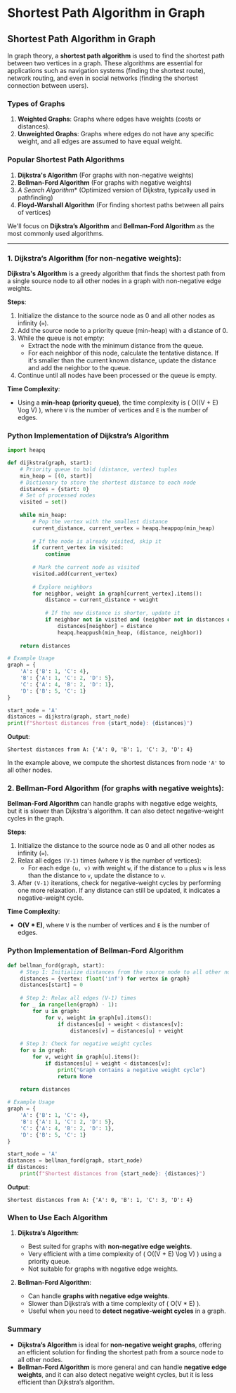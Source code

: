 # Shortest Path Algorithm in Graph

## Shortest Path Algorithm in Graph

In graph theory, a **shortest path algorithm** is used to find the shortest path between two vertices in a graph. These algorithms are essential for applications such as navigation systems (finding the shortest route), network routing, and even in social networks (finding the shortest connection between users).

### Types of Graphs

1. **Weighted Graphs**: Graphs where edges have weights (costs or distances).
2. **Unweighted Graphs**: Graphs where edges do not have any specific weight, and all edges are assumed to have equal weight.

### Popular Shortest Path Algorithms

1. **Dijkstra's Algorithm** (For graphs with non-negative weights)
2. **Bellman-Ford Algorithm** (For graphs with negative weights)
3. **A* Search Algorithm** (Optimized version of Dijkstra, typically used in pathfinding)
4. **Floyd-Warshall Algorithm** (For finding shortest paths between all pairs of vertices)

We'll focus on **Dijkstra’s Algorithm** and **Bellman-Ford Algorithm** as the most commonly used algorithms.

---

### 1. **Dijkstra’s Algorithm** (for non-negative weights):

**Dijkstra's Algorithm** is a greedy algorithm that finds the shortest path from a single source node to all other nodes in a graph with non-negative edge weights.

**Steps**:
1. Initialize the distance to the source node as 0 and all other nodes as infinity (`∞`).
2. Add the source node to a priority queue (min-heap) with a distance of 0.
3. While the queue is not empty:
   - Extract the node with the minimum distance from the queue.
   - For each neighbor of this node, calculate the tentative distance. If it's smaller than the current known distance, update the distance and add the neighbor to the queue.
4. Continue until all nodes have been processed or the queue is empty.

**Time Complexity**:
- Using a **min-heap (priority queue)**, the time complexity is \( O((V + E) \log V) \), where `V` is the number of vertices and `E` is the number of edges.

### Python Implementation of Dijkstra’s Algorithm

```python
import heapq

def dijkstra(graph, start):
    # Priority queue to hold (distance, vertex) tuples
    min_heap = [(0, start)]
    # Dictionary to store the shortest distance to each node
    distances = {start: 0}
    # Set of processed nodes
    visited = set()
    
    while min_heap:
        # Pop the vertex with the smallest distance
        current_distance, current_vertex = heapq.heappop(min_heap)
        
        # If the node is already visited, skip it
        if current_vertex in visited:
            continue
        
        # Mark the current node as visited
        visited.add(current_vertex)
        
        # Explore neighbors
        for neighbor, weight in graph[current_vertex].items():
            distance = current_distance + weight
            
            # If the new distance is shorter, update it
            if neighbor not in visited and (neighbor not in distances or distance < distances[neighbor]):
                distances[neighbor] = distance
                heapq.heappush(min_heap, (distance, neighbor))
    
    return distances

# Example Usage
graph = {
    'A': {'B': 1, 'C': 4},
    'B': {'A': 1, 'C': 2, 'D': 5},
    'C': {'A': 4, 'B': 2, 'D': 1},
    'D': {'B': 5, 'C': 1}
}

start_node = 'A'
distances = dijkstra(graph, start_node)
print(f"Shortest distances from {start_node}: {distances}")
```

**Output**:
```
Shortest distances from A: {'A': 0, 'B': 1, 'C': 3, 'D': 4}
```

In the example above, we compute the shortest distances from node `'A'` to all other nodes.

### 2. **Bellman-Ford Algorithm** (for graphs with negative weights):

**Bellman-Ford Algorithm** can handle graphs with negative edge weights, but it is slower than Dijkstra's algorithm. It can also detect negative-weight cycles in the graph.

**Steps**:
1. Initialize the distance to the source node as 0 and all other nodes as infinity (`∞`).
2. Relax all edges `(V-1)` times (where `V` is the number of vertices):
   - For each edge `(u, v)` with weight `w`, if the distance to `u` plus `w` is less than the distance to `v`, update the distance to `v`.
3. After `(V-1)` iterations, check for negative-weight cycles by performing one more relaxation. If any distance can still be updated, it indicates a negative-weight cycle.

**Time Complexity**:
- **O(V * E)**, where `V` is the number of vertices and `E` is the number of edges.

### Python Implementation of Bellman-Ford Algorithm

```python
def bellman_ford(graph, start):
    # Step 1: Initialize distances from the source node to all other nodes
    distances = {vertex: float('inf') for vertex in graph}
    distances[start] = 0
    
    # Step 2: Relax all edges (V-1) times
    for _ in range(len(graph) - 1):
        for u in graph:
            for v, weight in graph[u].items():
                if distances[u] + weight < distances[v]:
                    distances[v] = distances[u] + weight
    
    # Step 3: Check for negative weight cycles
    for u in graph:
        for v, weight in graph[u].items():
            if distances[u] + weight < distances[v]:
                print("Graph contains a negative weight cycle")
                return None
    
    return distances

# Example Usage
graph = {
    'A': {'B': 1, 'C': 4},
    'B': {'A': 1, 'C': 2, 'D': 5},
    'C': {'A': 4, 'B': 2, 'D': 1},
    'D': {'B': 5, 'C': 1}
}

start_node = 'A'
distances = bellman_ford(graph, start_node)
if distances:
    print(f"Shortest distances from {start_node}: {distances}")
```

**Output**:
```
Shortest distances from A: {'A': 0, 'B': 1, 'C': 3, 'D': 4}
```

### When to Use Each Algorithm

1. **Dijkstra’s Algorithm**:
   - Best suited for graphs with **non-negative edge weights**.
   - Very efficient with a time complexity of \( O((V + E) \log V) \) using a priority queue.
   - Not suitable for graphs with negative edge weights.

2. **Bellman-Ford Algorithm**:
   - Can handle **graphs with negative edge weights**.
   - Slower than Dijkstra’s with a time complexity of \( O(V * E) \).
   - Useful when you need to **detect negative-weight cycles** in a graph.

### Summary

- **Dijkstra’s Algorithm** is ideal for **non-negative weight graphs**, offering an efficient solution for finding the shortest path from a source node to all other nodes.
- **Bellman-Ford Algorithm** is more general and can handle **negative edge weights**, and it can also detect negative weight cycles, but it is less efficient than Dijkstra’s algorithm.

